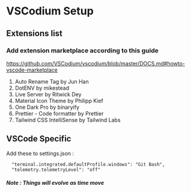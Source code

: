 # VSCodium Setup

## Extensions list
### Add extension marketplace according to this guide

https://github.com/VSCodium/vscodium/blob/master/DOCS.md#howto-vscode-marketplace

1. Auto Rename Tag by Jun Han
2. DotENV by mikestead
3. Live Server by Ritwick Dey
4. Material Icon Theme by Philipp Kief
5. One Dark Pro by binaryify
6. Prettier - Code formatter by Prettier
7. Tailwind CSS IntelliSense by Tailwind Labs

## VSCode Specific

Add these to settings.json :
```
  "terminal.integrated.defaultProfile.windows": "Git Bash",
  "telemetry.telemetryLevel": "off"
```

##### *Note : Things will evolve as time move*
